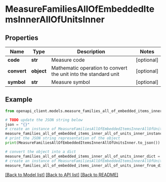 # MeasureFamiliesAllOfEmbeddedItemsInnerAllOfUnitsInner


## Properties

Name | Type | Description | Notes
------------ | ------------- | ------------- | -------------
**code** | **str** | Measure code | [optional] 
**convert** | **object** | Mathematic operation to convert the unit into the standard unit | [optional] 
**symbol** | **str** | Measure symbol | [optional] 

## Example

```python
from openapi_client.models.measure_families_all_of_embedded_items_inner_all_of_units_inner import MeasureFamiliesAllOfEmbeddedItemsInnerAllOfUnitsInner

# TODO update the JSON string below
json = "{}"
# create an instance of MeasureFamiliesAllOfEmbeddedItemsInnerAllOfUnitsInner from a JSON string
measure_families_all_of_embedded_items_inner_all_of_units_inner_instance = MeasureFamiliesAllOfEmbeddedItemsInnerAllOfUnitsInner.from_json(json)
# print the JSON string representation of the object
print(MeasureFamiliesAllOfEmbeddedItemsInnerAllOfUnitsInner.to_json())

# convert the object into a dict
measure_families_all_of_embedded_items_inner_all_of_units_inner_dict = measure_families_all_of_embedded_items_inner_all_of_units_inner_instance.to_dict()
# create an instance of MeasureFamiliesAllOfEmbeddedItemsInnerAllOfUnitsInner from a dict
measure_families_all_of_embedded_items_inner_all_of_units_inner_from_dict = MeasureFamiliesAllOfEmbeddedItemsInnerAllOfUnitsInner.from_dict(measure_families_all_of_embedded_items_inner_all_of_units_inner_dict)
```
[[Back to Model list]](../README.md#documentation-for-models) [[Back to API list]](../README.md#documentation-for-api-endpoints) [[Back to README]](../README.md)


